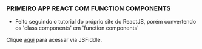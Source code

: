 ### PRIMEIRO APP REACT COM FUNCTION COMPONENTS

- Feito seguindo o tutorial do próprio site do ReactJS, porém convertendo os 'class components' em 'function components'

Clique [aqui](http://jsfiddle.net/ranielcsar/cj63zfhk/) para acessar via JSFiddle.
